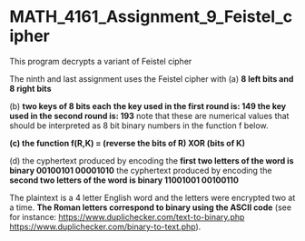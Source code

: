 # MATH_4161_Assignment_9_Feistel_cipher
This program decrypts a variant of Feistel cipher

The ninth and last assignment uses the Feistel cipher with
(a) **8 left bits and 8 right bits**

(b) **two keys of 8 bits each**
**the key used in the first round is: 149
the key used in the second round is: 193**
note that these are numerical values that should be interpreted as 8 bit binary
numbers in the function f below.

**(c) the function f(R,K) = (reverse the bits of R) XOR (bits of K)**

(d) the cyphertext produced by encoding the **first two letters of the word is binary
00100101 00001010**
the cyphertext produced by encoding the **second two letters of the word is binary
11001001 00100110**

The plaintext is a 4 letter English word and the letters were
encrypted two at a time.  **The Roman letters correspond to binary
using the ASCII code** (see for instance:
https://www.duplichecker.com/text-to-binary.php
https://www.duplichecker.com/binary-to-text.php).
